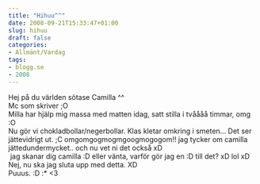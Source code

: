 ```yaml
---
title: "Hihuu^^"
date: 2008-09-21T15:33:47+01:00
slug: hihuu
draft: false
categories:
- Allmänt/Vardag
tags:
- blogg.se
- 2008
---
```

Hej på du världen sötase Camilla ^^  
Mc som skriver ;O  
Milla har hjälp mig massa med matten idag, satt stilla i tvåååå timmar, omg :O  
Nu gör vi chokladbollar/negerbollar. Klas kletar omkring i smeten... Det ser jättevidrigt ut. ;C omgomgogmogmgoogmogogom!! jag tycker om camilla jättedundermycket.. och nu vet ni det också xD  
 jag skanar dig camilla :D eller vänta, varför gör jag en :D till det? xD lol xD  
Nej, nu ska jag sluta upp med detta. XD  
Puuus. :D :\* <3